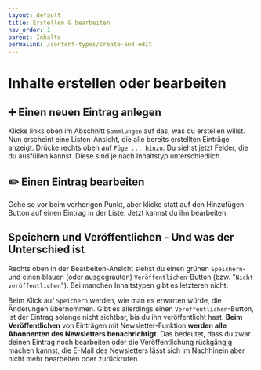 ```yaml
---
layout: default
title: Erstellen & bearbeiten
nav_order: 1
parent: Inhalte
permalink: /content-types/create-and-edit
---
```


# Inhalte erstellen oder bearbeiten

## ➕ Einen neuen Eintrag anlegen
Klicke links oben im Abschnitt `Sammlungen` auf das, was du erstellen willst. Nun erscheint eine Listen-Ansicht, die alle bereits erstellten Einträge anzeigt. Drücke rechts oben auf `Füge ... hinzu`. Du siehst jetzt Felder, die du ausfüllen kannst. Diese sind je nach Inhaltstyp unterschiedlich.

## ✏️ Einen Eintrag bearbeiten
Gehe so vor beim vorherigen Punkt, aber klicke statt auf den Hinzufügen-Button auf einen Eintrag in der Liste. Jetzt kannst du ihn bearbeiten.

## Speichern und Veröffentlichen - Und was der Unterschied ist
Rechts oben in der Bearbeiten-Ansicht siehst du einen grünen `Speichern`- und einen blauen (oder ausgegrauten) `Veröffentlichen`-Button (bzw. "`Nicht veröffentlichen`"). Bei manchen Inhaltstypen gibt es letzteren nicht.

Beim Klick auf `Speichern` werden, wie man es erwarten würde, die Änderungen übernommen. Gibt es allerdings einen `Veröffentlichen`-Button, ist der Eintrag solange nicht sichtbar, bis du ihn veröffentlicht hast. **Beim Veröffentlichen** von Einträgen mit Newsletter-Funktion **werden alle Abonnenten des Newsletters benachrichtigt**. Das bedeutet, dass du zwar deinen Eintrag noch bearbeiten oder die Veröffentlichung rückgängig machen kannst, die E-Mail des Newsletters lässt sich im Nachhinein aber nicht mehr bearbeiten oder zurückrufen.